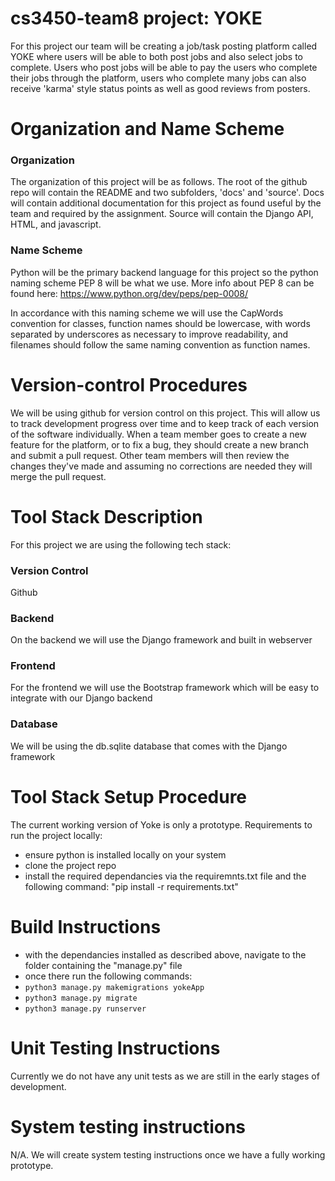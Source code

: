 # cs3450-team8 project: YOKE
For this project our team will be creating a job/task posting platform called YOKE where users will be able to both post jobs and also select jobs to complete. Users who post jobs will be able to pay the users who complete their jobs through the platform, users who complete many jobs can also receive 'karma' style status points as well as good reviews from posters.
# Organization and Name Scheme
### Organization
The organization of this project will be as follows. The root of the github repo will contain the README and two subfolders, 'docs' and 'source'. Docs will contain additional documentation for this project as found useful by the team and required by the assignment. Source will contain the Django API, HTML, and javascript.
### Name Scheme
Python will be the primary backend language for this project so the python naming scheme PEP 8 will be what we use. More info about PEP 8 can be found here: https://www.python.org/dev/peps/pep-0008/

In accordance with this naming scheme we will use the CapWords convention for classes, function names should be lowercase, with words separated by underscores as necessary to improve readability, and filenames should follow the same naming convention as function names.

# Version-control Procedures
We will be using github for version control on this project. This will allow us to track development progress over time and to keep track of each version of the software individually. When a team member goes to create a new feature for the platform, or to fix a bug, they should create a new branch and submit a pull request. Other team members will then review the changes they've made and assuming no corrections are needed they will merge the pull request.
# Tool Stack Description
For this project we are using the following tech stack:

### Version Control
Github
### Backend
On the backend we will use the Django framework and built in webserver
### Frontend 
For the frontend we will use the Bootstrap framework which will be easy to integrate with our Django backend
### Database
We will be using the db.sqlite database that comes with the Django framework
# Tool Stack Setup Procedure
The current working version of Yoke is only a prototype. Requirements to run the project locally:
* ensure python is installed locally on your system
* clone the project repo
* install the required dependancies via the requiremnts.txt file and the following command: "pip install -r requirements.txt"

# Build Instructions
- with the dependancies installed as described above, navigate to the folder containing the "manage.py" file
- once there run the following commands:
- ```python3 manage.py makemigrations yokeApp```
- ```python3 manage.py migrate```
- ```python3 manage.py runserver```
# Unit Testing Instructions
Currently we do not have any unit tests as we are still in the early stages of development.
# System testing instructions
N/A. We will create system testing instructions once we have a fully working prototype.
